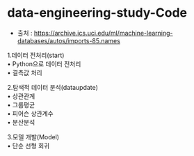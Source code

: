 # data-engineering-study-Code

* 출처 : https://archive.ics.uci.edu/ml/machine-learning-databases/autos/imports-85.names


1.데이터 전처리(start)   
• Python으로 데이터 전처리   
• 결측값 처리   

2.탐색적 데이터 분석(dataupdate)   
• 상관관계   
• 그룹평균   
• 피어슨 상관계수   
• 분산분석   

3.모델 개발(Model)   
• 단순 선형 회귀   
